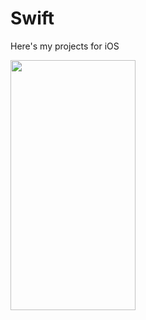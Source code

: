 # Swift
Here's my projects for iOS

<img src="https://github.com/MatveyGarbuzov/Swift/blob/main/Project1/Example.gif" width="200" height="400" />
